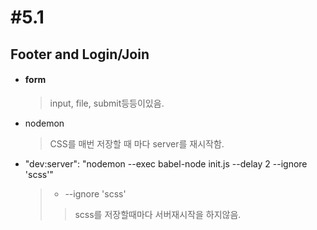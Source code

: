# #5.1

## Footer and Login/Join

- #### form

  > input, file, submit등등이있음.

- nodemon

  > CSS를 매번 저장할 때 마다 server를 재시작함.

- "dev:server": "nodemon --exec babel-node init.js --delay 2 --ignore 'scss'"

  > -  --ignore 'scss'
  >
  >   > scss를 저장할때마다 서버재시작을 하지않음.


